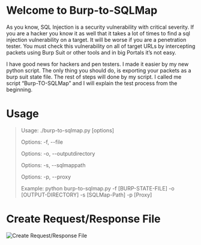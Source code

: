 # Welcome to Burp-to-SQLMap

As you know, SQL Injection is a security vulnerability with critical severity. If you are a hacker you know it as well that it takes a lot of times to find a sql injection vulnerability on a target. It will be worse if you are a penetration tester. You must check this vulnerability on all of  target URLs by intercepting packets using Burp Suit or other tools and in big Portals it’s not easy.

I have good news for hackers and pen testers. I made it easier by my new python script. The only thing you should do, is exporting your packets as a burp suit state file. The rest of steps will done by my script. I called me script “Burp-TO-SQLMap” and I will explain the test process from the beginning.


# Usage

>  Usage: ./burp-to-sqlmap.py [options]
>  
>  Options: -f, --file               <BurpSuit State File>
>  
>  Options: -o, --outputdirectory    <Output Directory>
>  
>  Options: -s, --sqlmappath         <SQLMap Path>
>  
>   Options: -p, --proxy              <Use Proxy>
>  
>   Example: python burp-to-sqlmap.py -f [BURP-STATE-FILE] -o [OUTPUT-DIRECTORY] -s [SQLMap-Path] -p [Proxy]


# Create Request/Response File
![Create Request/Response File](https://github.com/Miladkhoshdel/burp-to-sqlmap/1.png?raw=true)
